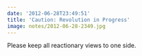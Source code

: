 ```yaml
---
date: '2012-06-28T23:49:51'
title: 'Caution: Revolution in Progress'
image: notes/2012-06-28-2349.jpg
---
```

Please keep all reactionary views to one side.
